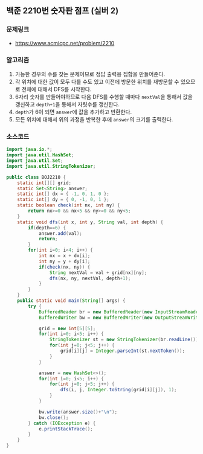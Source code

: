 ## 백준 2210번 숫자판 점프 (실버 2)
### 문제링크
- https://www.acmicpc.net/problem/2210

### 알고리즘
1. 가능한 경우의 수를 찾는 문제이므로 정답 출력용 집합을 만들어준다.
2. 각 위치에 대한 값이 모두 다를 수도 있고 이전에 방문한 위치를 재방문할 수 있으므로 전체에 대해서 DFS를 시작한다.
3. 6자리 숫자를 만들어야하므로 다음 DFS를 수행할 때마다 `nextVal`을 통해서 값을 갱신하고 `depth+1`을 통해서 자릿수를 갱신한다.
4. `depth`가 6이 되면 `answer`에 값을 추가하고 반환한다.
5. 모든 위치에 대해서 위의 과정을 반복한 후에 `answer`의 크기를 출력한다.

### 소스코드
```java
import java.io.*;
import java.util.HashSet;
import java.util.Set;
import java.util.StringTokenizer;

public class BOJ2210 {
    static int[][] grid;
    static Set<String> answer;
    static int[] dx = { -1, 0, 1, 0 };
    static int[] dy = { 0, -1, 0, 1 };
    static boolean check(int nx, int ny) {
        return nx>=0 && nx<5 && ny>=0 && ny<5;
    }
    static void dfs(int x, int y, String val, int depth) {
        if(depth==6) {
            answer.add(val);
            return;
        }
        for(int i=0; i<4; i++) {
            int nx = x + dx[i];
            int ny = y + dy[i];
            if(check(nx, ny)) {
                String nextVal = val + grid[nx][ny];
                dfs(nx, ny, nextVal, depth+1);
            }
        }
    }
    public static void main(String[] args) {
        try {
            BufferedReader br = new BufferedReader(new InputStreamReader(System.in));
            BufferedWriter bw = new BufferedWriter(new OutputStreamWriter(System.out));

            grid = new int[5][5];
            for(int i=0; i<5; i++) {
                StringTokenizer st = new StringTokenizer(br.readLine());
                for(int j=0; j<5; j++) {
                    grid[i][j] = Integer.parseInt(st.nextToken());
                }
            }

            answer = new HashSet<>();
            for(int i=0; i<5; i++) {
                for(int j=0; j<5; j++) {
                    dfs(i, j, Integer.toString(grid[i][j]), 1);
                }
            }

            bw.write(answer.size()+"\n");
            bw.close();
        } catch (IOException e) {
            e.printStackTrace();
        }
    }
}
```